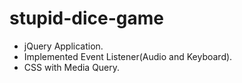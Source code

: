 # stupid-dice-game

- jQuery Application.
- Implemented Event Listener(Audio and Keyboard).
- CSS with Media Query.